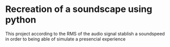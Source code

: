 # Recreation of a soundscape using python

This project according to the RMS of the audio signal stablish a soundspeed in order to being able of simulate a presencial experience

